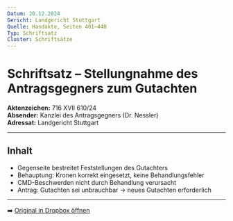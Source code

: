 ```yaml
---
Datum: 20.12.2024
Gericht: Landgericht Stuttgart
Quelle: Handakte, Seiten 401–440
Typ: Schriftsatz
Cluster: Schriftsätze
---
```


# Schriftsatz – Stellungnahme des Antragsgegners zum Gutachten

**Aktenzeichen:** 716 XVII 610/24  
**Absender:** Kanzlei des Antragsgegners (Dr. Nessler)  
**Adressat:** Landgericht Stuttgart  

---

## Inhalt
- Gegenseite bestreitet Feststellungen des Gutachters  
- Behauptung: Kronen korrekt eingesetzt, keine Behandlungsfehler  
- CMD-Beschwerden nicht durch Behandlung verursacht  
- Antrag: Gutachten sei unbrauchbar → neues Gutachten erforderlich  

---

➡️ [Original in Dropbox öffnen](https://www.dropbox.com/scl/fi/obaal6mb9o7g0utrnatl8/20250801_Handakte-nur-gerichtlich.pdf?dl=0)
